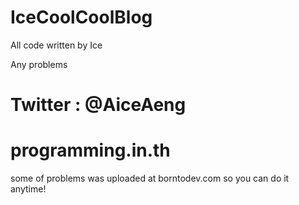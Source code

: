 # IceCoolCoolBlog

 All code written by Ice
 
 Any problems
# Twitter : @AiceAeng

# programming.in.th

some of problems was uploaded at borntodev.com so you can do it anytime!
